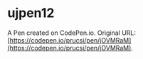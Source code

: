 # ujpen12

A Pen created on CodePen.io. Original URL: [https://codepen.io/prucsi/pen/jOVMRaM](https://codepen.io/prucsi/pen/jOVMRaM).


